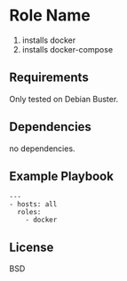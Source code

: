 Role Name
=========

1. installs docker
2. installs docker-compose

Requirements
------------

Only tested on Debian Buster. 


Dependencies
------------

no dependencies.


Example Playbook
----------------

```
---
- hosts: all
  roles: 
    - docker
```

License
-------
BSD
